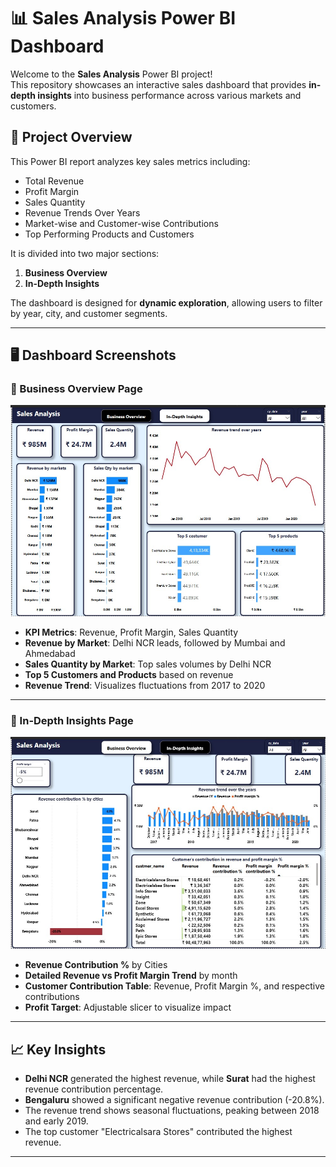 # 📊 Sales Analysis Power BI Dashboard

Welcome to the **Sales Analysis** Power BI project!  
This repository showcases an interactive sales dashboard that provides **in-depth insights** into business performance across various markets and customers.

## 🚀 Project Overview

This Power BI report analyzes key sales metrics including:

- Total Revenue
- Profit Margin
- Sales Quantity
- Revenue Trends Over Years
- Market-wise and Customer-wise Contributions
- Top Performing Products and Customers

It is divided into two major sections:
1. **Business Overview**
2. **In-Depth Insights**

The dashboard is designed for **dynamic exploration**, allowing users to filter by year, city, and customer segments.

---

## 🖥️ Dashboard Screenshots

### 📌 Business Overview Page

![Business Overview](https://github.com/rupadhande/Task-4--Business-sales-Insights/blob/main/business%20overview.jpg)

- **KPI Metrics**: Revenue, Profit Margin, Sales Quantity
- **Revenue by Market**: Delhi NCR leads, followed by Mumbai and Ahmedabad
- **Sales Quantity by Market**: Top sales volumes by Delhi NCR
- **Top 5 Customers and Products** based on revenue
- **Revenue Trend**: Visualizes fluctuations from 2017 to 2020

---

### 📌 In-Depth Insights Page

![In-Depth Insights](https://github.com/rupadhande/Task-4--Business-sales-Insights/blob/main/In-depth%20Insights.jpg)

- **Revenue Contribution %** by Cities
- **Detailed Revenue vs Profit Margin Trend** by month
- **Customer Contribution Table**: Revenue, Profit Margin %, and respective contributions
- **Profit Target**: Adjustable slicer to visualize impact

---

## 📈 Key Insights

- **Delhi NCR** generated the highest revenue, while **Surat** had the highest revenue contribution percentage.
- **Bengaluru** showed a significant negative revenue contribution (-20.8%).
- The revenue trend shows seasonal fluctuations, peaking between 2018 and early 2019.
- The top customer "Electricalsara Stores" contributed the highest revenue.

---

